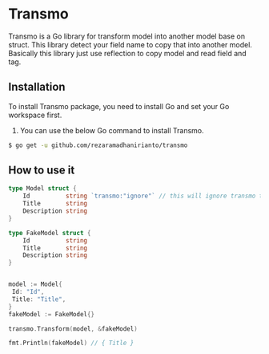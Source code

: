 # Transmo
Transmo is a Go library for transform model into another model base on struct. This library detect your field name to copy that into another model. Basically this library just use reflection to copy model and read field and tag.

## Installation

To install Transmo package, you need to install Go and set your Go workspace first.

1. You can use the below Go command to install Transmo.

```sh
$ go get -u github.com/rezaramadhanirianto/transmo
```

## How to use it

````go
type Model struct {
	Id          string `transmo:"ignore"` // this will ignore transmo to this field to copy
	Title       string
	Description string
}

type FakeModel struct {
	Id          string
	Title       string
	Description string
}


model := Model{
 Id: "Id",
 Title: "Title",
}
fakeModel := FakeModel{}

transmo.Transform(model, &fakeModel)

fmt.Println(fakeModel) // { Title }
````
